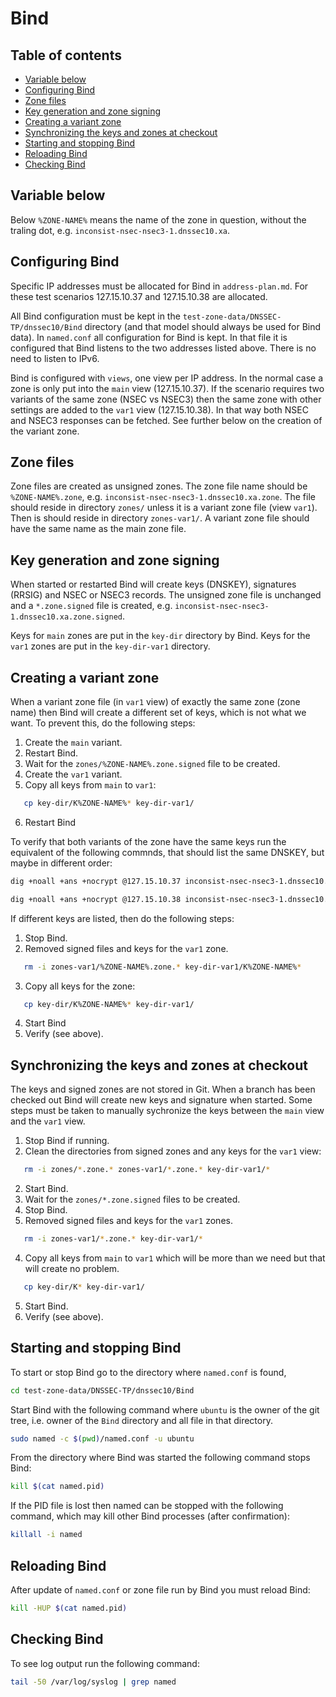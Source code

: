 # Bind

## Table of contents
* [Variable below](#variable-below)
* [Configuring Bind](#configuring-bind)
* [Zone files](#zone-files)
* [Key generation and zone signing](#key-generation-and-zone-signing)
* [Creating a variant zone](#creating-a-variant-zone)
* [Synchronizing the keys and zones at checkout](#synchronizing-the-keys-and-zones-at-checkout)
* [Starting and stopping Bind](#starting-and-stopping-bind)
* [Reloading Bind](#reloading-bind)
* [Checking Bind](#checking-bind)

## Variable below

Below `%ZONE-NAME%` means the name of the zone in question, without the traling
dot, e.g. `inconsist-nsec-nsec3-1.dnssec10.xa`.

## Configuring Bind

Specific IP addresses must be allocated for Bind in `address-plan.md`. For these
test scenarios 127.15.10.37 and 127.15.10.38 are allocated.

All Bind configuration must be kept in the
`test-zone-data/DNSSEC-TP/dnssec10/Bind` directory (and that model should always
be used for Bind data). In `named.conf` all configuration for Bind is kept. In
that file it is configured that Bind listens to the two addresses listed above.
There is no need to listen to IPv6.

Bind is configured with `views`, one view per IP address. In the normal case
a zone is only put into the `main` view (127.15.10.37). If the scenario requires
two variants of the same zone (NSEC vs NSEC3) then the same zone with other
settings are added to the `var1` view (127.15.10.38). In that way both NSEC and
NSEC3 responses can be fetched. See further below on the creation of the
variant zone.

## Zone files

Zone files are created as unsigned zones. The zone file name should be
`%ZONE-NAME%.zone`, e.g. `inconsist-nsec-nsec3-1.dnssec10.xa.zone`.
The file should reside in directory `zones/` unless it is a variant zone file
(view `var1`). Then is should reside in directory `zones-var1/`. A variant zone
file should have the same name as the main zone file.

## Key generation and zone signing

When started or restarted Bind will create keys (DNSKEY), signatures (RRSIG) and
NSEC or NSEC3 records. The unsigned zone file is unchanged and a `*.zone.signed`
file is created, e.g. `inconsist-nsec-nsec3-1.dnssec10.xa.zone.signed`.

Keys for `main` zones are put in the `key-dir` directory by Bind. Keys for the
`var1` zones are put in the `key-dir-var1` directory.

## Creating a variant zone

When a variant zone file (in `var1` view) of exactly the same zone (zone name)
then Bind will create a different set of keys, which is not what we want. To
prevent this, do the following steps:

1. Create the `main` variant.
2. Restart Bind.
3. Wait for the `zones/%ZONE-NAME%.zone.signed` file to be created.
4. Create the `var1` variant.
5. Copy all keys from `main` to `var1`:
```sh
   cp key-dir/K%ZONE-NAME%* key-dir-var1/
```
6. Restart Bind

To verify that both variants of the zone have the same keys run the equivalent
of the following commnds, that should list the same DNSKEY, but maybe in
different order:
```sh
dig +noall +ans +nocrypt @127.15.10.37 inconsist-nsec-nsec3-1.dnssec10.xa dnskey
```
```sh
dig +noall +ans +nocrypt @127.15.10.38 inconsist-nsec-nsec3-1.dnssec10.xa dnskey
```

If different keys are listed, then do the following steps:

1. Stop Bind.
2. Removed signed files and keys for the `var1` zone.
```sh
   rm -i zones-var1/%ZONE-NAME%.zone.* key-dir-var1/K%ZONE-NAME%*
```
3. Copy all keys for the zone:
```sh
   cp key-dir/K%ZONE-NAME%* key-dir-var1/
```
4. Start Bind
5. Verify (see above).

## Synchronizing the keys and zones at checkout

The keys and signed zones are not stored in Git. When a branch has been checked
out Bind will create new keys and signature when started. Some steps must be
taken to manually sychronize the keys between the `main` view and the `var1`
view.

1. Stop Bind if running.
2. Clean the directories from signed zones and any keys for the `var1` view:
```sh
   rm -i zones/*.zone.* zones-var1/*.zone.* key-dir-var1/*
```
2. Start Bind.
3. Wait for the `zones/*.zone.signed` files to be created.
4. Stop Bind.
5. Removed signed files and keys for the `var1` zones.
```sh
   rm -i zones-var1/*.zone.* key-dir-var1/*
```
4. Copy all keys from `main` to `var1` which will be more than we need but that
   will create no problem.
```sh
   cp key-dir/K* key-dir-var1/
```
5. Start Bind.
6. Verify (see above).

## Starting and stopping Bind

To start or stop Bind go to the directory where `named.conf` is found,
```sh
cd test-zone-data/DNSSEC-TP/dnssec10/Bind
```
Start Bind with the following command where `ubuntu` is the owner of the git
tree, i.e. owner of the `Bind` directory and all file in that directory.
```sh
sudo named -c $(pwd)/named.conf -u ubuntu
```
From the directory where Bind was started the following command stops Bind:
```sh
kill $(cat named.pid)
```
If the PID file is lost then named can be stopped with the following command,
which may kill other Bind processes (after confirmation):
```sh
killall -i named
```

## Reloading Bind

After update of `named.conf` or zone file run by Bind you must reload Bind:

```sh
kill -HUP $(cat named.pid)
```

## Checking Bind 

To see log output run the following command:
```sh
tail -50 /var/log/syslog | grep named
```
